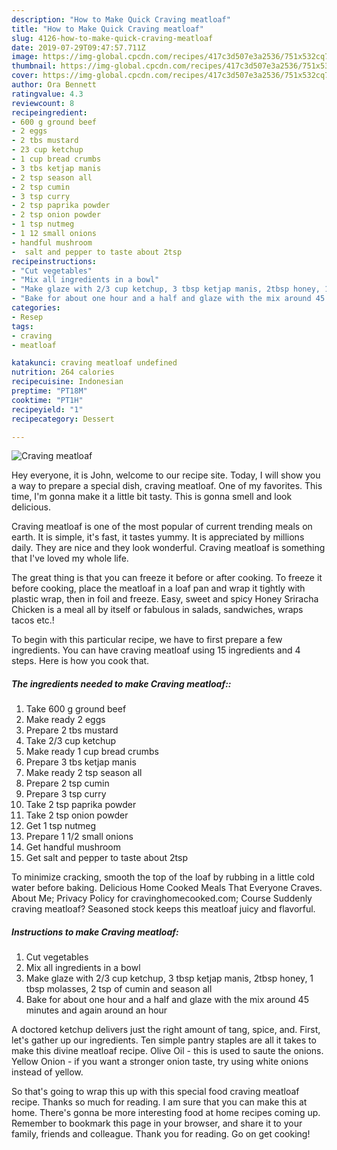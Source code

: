 ```yaml
---
description: "How to Make Quick Craving meatloaf"
title: "How to Make Quick Craving meatloaf"
slug: 4126-how-to-make-quick-craving-meatloaf
date: 2019-07-29T09:47:57.711Z
image: https://img-global.cpcdn.com/recipes/417c3d507e3a2536/751x532cq70/craving-meatloaf-recipe-main-photo.jpg
thumbnail: https://img-global.cpcdn.com/recipes/417c3d507e3a2536/751x532cq70/craving-meatloaf-recipe-main-photo.jpg
cover: https://img-global.cpcdn.com/recipes/417c3d507e3a2536/751x532cq70/craving-meatloaf-recipe-main-photo.jpg
author: Ora Bennett
ratingvalue: 4.3
reviewcount: 8
recipeingredient:
- 600 g ground beef
- 2 eggs
- 2 tbs mustard
- 23 cup ketchup
- 1 cup bread crumbs
- 3 tbs ketjap manis
- 2 tsp season all
- 2 tsp cumin
- 3 tsp curry
- 2 tsp paprika powder
- 2 tsp onion powder
- 1 tsp nutmeg
- 1 12 small onions
- handful mushroom
-  salt and pepper to taste about 2tsp
recipeinstructions:
- "Cut vegetables"
- "Mix all ingredients in a bowl"
- "Make glaze with 2/3 cup ketchup, 3 tbsp ketjap manis, 2tbsp honey, 1 tbsp molasses, 2 tsp of cumin and season all"
- "Bake for about one hour and a half and glaze with the mix around 45 minutes and again around an hour"
categories:
- Resep
tags:
- craving
- meatloaf

katakunci: craving meatloaf undefined
nutrition: 264 calories
recipecuisine: Indonesian
preptime: "PT18M"
cooktime: "PT1H"
recipeyield: "1"
recipecategory: Dessert

---
```



![Craving meatloaf](https://img-global.cpcdn.com/recipes/417c3d507e3a2536/751x532cq70/craving-meatloaf-recipe-main-photo.jpg)

Hey everyone, it is John, welcome to our recipe site. Today, I will show you a way to prepare a special dish, craving meatloaf. One of my favorites. This time, I'm gonna make it a little bit tasty. This is gonna smell and look delicious.

Craving meatloaf is one of the most popular of current trending meals on earth. It is simple, it's fast, it tastes yummy. It is appreciated by millions daily. They are nice and they look wonderful. Craving meatloaf is something that I've loved my whole life.

The great thing is that you can freeze it before or after cooking. To freeze it before cooking, place the meatloaf in a loaf pan and wrap it tightly with plastic wrap, then in foil and freeze. Easy, sweet and spicy Honey Sriracha Chicken is a meal all by itself or fabulous in salads, sandwiches, wraps tacos etc.!


To begin with this particular recipe, we have to first prepare a few ingredients. You can have craving meatloaf using 15 ingredients and 4 steps. Here is how you cook that.

##### The ingredients needed to make Craving meatloaf::

1. Take 600 g ground beef
1. Make ready 2 eggs
1. Prepare 2 tbs mustard
1. Take 2/3 cup ketchup
1. Make ready 1 cup bread crumbs
1. Prepare 3 tbs ketjap manis
1. Make ready 2 tsp season all
1. Prepare 2 tsp cumin
1. Prepare 3 tsp curry
1. Take 2 tsp paprika powder
1. Take 2 tsp onion powder
1. Get 1 tsp nutmeg
1. Prepare 1 1/2 small onions
1. Get handful mushroom
1. Get  salt and pepper to taste about 2tsp


To minimize cracking, smooth the top of the loaf by rubbing in a little cold water before baking. Delicious Home Cooked Meals That Everyone Craves. About Me; Privacy Policy for cravinghomecooked.com; Course Suddenly craving meatloaf? Seasoned stock keeps this meatloaf juicy and flavorful. 

##### Instructions to make Craving meatloaf:

1. Cut vegetables
1. Mix all ingredients in a bowl
1. Make glaze with 2/3 cup ketchup, 3 tbsp ketjap manis, 2tbsp honey, 1 tbsp molasses, 2 tsp of cumin and season all
1. Bake for about one hour and a half and glaze with the mix around 45 minutes and again around an hour


A doctored ketchup delivers just the right amount of tang, spice, and. First, let&#39;s gather up our ingredients. Ten simple pantry staples are all it takes to make this divine meatloaf recipe. Olive Oil - this is used to saute the onions. Yellow Onion - if you want a stronger onion taste, try using white onions instead of yellow. 

So that's going to wrap this up with this special food craving meatloaf recipe. Thanks so much for reading. I am sure that you can make this at home. There's gonna be more interesting food at home recipes coming up. Remember to bookmark this page in your browser, and share it to your family, friends and colleague. Thank you for reading. Go on get cooking!
